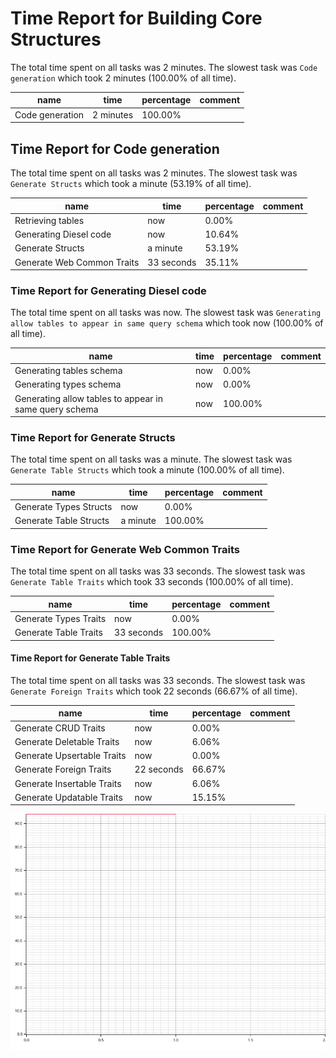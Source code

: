 # Time Report for Building Core Structures

The total time spent on all tasks was 2 minutes.
The slowest task was `Code generation` which took 2 minutes (100.00% of all time).

| name            | time      | percentage | comment |
|-----------------|-----------|------------|---------|
| Code generation | 2 minutes | 100.00%    |         |

## Time Report for Code generation

The total time spent on all tasks was 2 minutes.
The slowest task was `Generate Structs` which took a minute (53.19% of all time).

| name                       | time       | percentage | comment |
|----------------------------|------------|------------|---------|
| Retrieving tables          | now        | 0.00%      |         |
| Generating Diesel code     | now        | 10.64%     |         |
| Generate Structs           | a minute   | 53.19%     |         |
| Generate Web Common Traits | 33 seconds | 35.11%     |         |

### Time Report for Generating Diesel code

The total time spent on all tasks was now.
The slowest task was `Generating allow tables to appear in same query schema` which took now (100.00% of all time).

| name                                                   | time | percentage | comment |
|--------------------------------------------------------|------|------------|---------|
| Generating tables schema                               | now  | 0.00%      |         |
| Generating types schema                                | now  | 0.00%      |         |
| Generating allow tables to appear in same query schema | now  | 100.00%    |         |

### Time Report for Generate Structs

The total time spent on all tasks was a minute.
The slowest task was `Generate Table Structs` which took a minute (100.00% of all time).

| name                   | time     | percentage | comment |
|------------------------|----------|------------|---------|
| Generate Types Structs | now      | 0.00%      |         |
| Generate Table Structs | a minute | 100.00%    |         |

### Time Report for Generate Web Common Traits

The total time spent on all tasks was 33 seconds.
The slowest task was `Generate Table Traits` which took 33 seconds (100.00% of all time).

| name                  | time       | percentage | comment |
|-----------------------|------------|------------|---------|
| Generate Types Traits | now        | 0.00%      |         |
| Generate Table Traits | 33 seconds | 100.00%    |         |

#### Time Report for Generate Table Traits

The total time spent on all tasks was 33 seconds.
The slowest task was `Generate Foreign Traits` which took 22 seconds (66.67% of all time).

| name                       | time       | percentage | comment |
|----------------------------|------------|------------|---------|
| Generate CRUD Traits       | now        | 0.00%      |         |
| Generate Deletable Traits  | now        | 6.06%      |         |
| Generate Upsertable Traits | now        | 0.00%      |         |
| Generate Foreign Traits    | 22 seconds | 66.67%     |         |
| Generate Insertable Traits | now        | 6.06%      |         |
| Generate Updatable Traits  | now        | 15.15%     |         |

![Plot](time_requirements_report.png)
